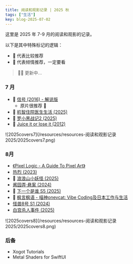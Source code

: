 ```yaml
---
title: 阅读和观影记录 | 2025 秋
tags: ["生活"]
key: blog-2025-07-02
---
```


这里是 2025 年 7-9 月的阅读和观影的记录。

<!--more-->

以下是其中特殊标记的逻辑：

* 🐴 代表比较推荐
* 🦄 代表倾情推荐，一定要看

> 🏋️‍♀️ 更新中...

### 7 月

* 🐴 [信号 (2016) - 解说版](https://movie.douban.com/subject/26310143/)
  * 原片很推荐 🦄
* 🐴 [机智住院医生生活 (2025)](https://movie.douban.com/subject/36576840/)
* 🦄 [罗小黑战记2 (2025)](https://movie.douban.com/subject/36448279/)
* 🐴 [Juice it or lose it (2012)](https://www.youtube.com/watch?v=Fy0aCDmgnxg)

![2025covers7](/resources/resources-阅读和观影记录 2025/2025covers7.png)

### 8月

* [《Pixel Logic - A Guide To Pixel Art》](https://pixellogicbook.com/)
* [热烈 (2023)](https://movie.douban.com/subject/35556001/)
* 🐴 [浪浪山小妖怪 (2025)](https://movie.douban.com/subject/36438475/)
* [酱园弄·悬案 (2024)](https://movie.douban.com/subject/26749938/)
* 🐴 [下一个是谁 S5 (2025)](https://www.bilibili.com/video/BV1S4YQzaEkj/)
* 🐴 [枫言枫语 - 喵神onevcat: Vibe Coding及日本工作与生活](https://justinyan.me/post/6394)
* [怪兽8号 S1 (2024)](https://movie.douban.com/subject/36052975/) 
* [白宫杀人事件 (2025)](https://movie.douban.com/subject/36230209/)

![2025covers8](/resources/resources-阅读和观影记录 2025/2025covers8.png)

### 后备

* Xogot Tutorials
* Metal Shaders for SwiftUI

